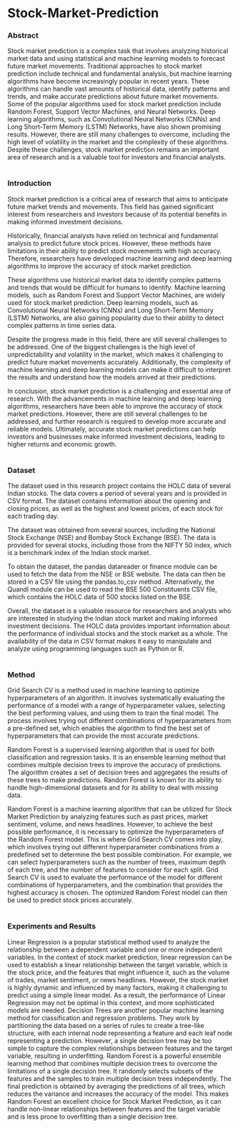 # Stock-Market-Prediction

### Abstract
Stock market prediction is a complex task that involves analyzing historical market data and using statistical and machine learning models to forecast future market movements. Traditional approaches to stock market prediction include technical and fundamental analysis, but machine learning algorithms have become increasingly popular in recent years. These algorithms can handle vast amounts of historical data, identify patterns and trends, and make accurate predictions about future market movements. Some of the popular algorithms used for stock market prediction include Random Forest, Support Vector Machines, and Neural Networks. Deep learning algorithms, such as Convolutional Neural Networks (CNNs) and Long Short-Term Memory (LSTM) Networks, have also shown promising results. However, there are still many challenges to overcome, including the high level of volatility in the market and the complexity of these algorithms. Despite these challenges, stock market prediction remains an important area of research and is a valuable tool for investors and financial analysts.
<br><br>
### Introduction
Stock market prediction is a critical area of research that aims to anticipate future market trends and movements. This field has gained significant interest from researchers and investors because of its potential benefits in making informed investment decisions.

Historically, financial analysts have relied on technical and fundamental analysis to predict future stock prices. However, these methods have limitations in their ability to predict stock movements with high accuracy. Therefore, researchers have developed machine learning and deep learning algorithms to improve the accuracy of stock market prediction.

These algorithms use historical market data to identify complex patterns and trends that would be difficult for humans to identify. Machine learning models, such as Random Forest and Support Vector Machines, are widely used for stock market prediction. Deep learning models, such as Convolutional Neural Networks (CNNs) and Long Short-Term Memory (LSTM) Networks, are also gaining popularity due to their ability to detect complex patterns in time series data.

Despite the progress made in this field, there are still several challenges to be addressed. One of the biggest challenges is the high level of unpredictability and volatility in the market, which makes it challenging to predict future market movements accurately. Additionally, the complexity of machine learning and deep learning models can make it difficult to interpret the results and understand how the models arrived at their predictions.

In conclusion, stock market prediction is a challenging and essential area of research. With the advancements in machine learning and deep learning algorithms, researchers have been able to improve the accuracy of stock market predictions. However, there are still several challenges to be addressed, and further research is required to develop more accurate and reliable models. Ultimately, accurate stock market predictions can help investors and businesses make informed investment decisions, leading to higher returns and economic growth.
<br><br>
### Dataset
The dataset used in this research project contains the HOLC data of several Indian stocks. The data covers a period of several years and is provided in CSV format. The dataset contains information about the opening and closing prices, as well as the highest and lowest prices, of each stock for each trading day.

The dataset was obtained from several sources, including the National Stock Exchange (NSE) and Bombay Stock Exchange (BSE). The data is provided for several stocks, including those from the NIFTY 50 index, which is a benchmark index of the Indian stock market.

To obtain the dataset, the pandas datareader or finance module can be used to fetch the data from the NSE or BSE website. The data can then be stored in a CSV file using the pandas.to_csv method. Alternatively, the Quandl module can be used to read the BSE 500 Constituents CSV file, which contains the HOLC data of 500 stocks listed on the BSE.

Overall, the dataset is a valuable resource for researchers and analysts who are interested in studying the Indian stock market and making informed investment decisions. The HOLC data provides important information about the performance of individual stocks and the stock market as a whole. The availability of the data in CSV format makes it easy to manipulate and analyze using programming languages such as Python or R.
<br><br>
### Method
Grid Search CV is a method used in machine learning to optimize hyperparameters of an algorithm. It involves systematically evaluating the performance of a model with a range of hyperparameter values, selecting the best performing values, and using them to train the final model. The process involves trying out different combinations of hyperparameters from a pre-defined set, which enables the algorithm to find the best set of hyperparameters that can provide the most accurate predictions.

Random Forest is a supervised learning algorithm that is used for both classification and regression tasks. It is an ensemble learning method that combines multiple decision trees to improve the accuracy of predictions. The algorithm creates a set of decision trees and aggregates the results of these trees to make predictions. Random Forest is known for its ability to handle high-dimensional datasets and for its ability to deal with missing data.

Random Forest is a machine learning algorithm that can be utilized for Stock Market Prediction by analyzing features such as past prices, market sentiment, volume, and news headlines. However, to achieve the best possible performance, it is necessary to optimize the hyperparameters of the Random Forest model. This is where Grid Search CV comes into play, which involves trying out different hyperparameter combinations from a predefined set to determine the best possible combination. For example, we can select hyperparameters such as the number of trees, maximum depth of each tree, and the number of features to consider for each split. Grid Search CV is used to evaluate the performance of the model for different combinations of hyperparameters, and the combination that provides the highest accuracy is chosen. The optimized Random Forest model can then be used to predict stock prices accurately.
<br><br>
### Experiments and Results
Linear Regression is a popular statistical method used to analyze the relationship between a dependent variable and one or more independent variables. In the context of stock market prediction, linear regression can be used to establish a linear relationship between the target variable, which is the stock price, and the features that might influence it, such as the volume of trades, market sentiment, or news headlines. However, the stock market is highly dynamic and influenced by many factors, making it challenging to predict using a simple linear model. As a result, the performance of Linear Regression may not be optimal in this context, and more sophisticated models are needed.
Decision Trees are another popular machine learning method for classification and regression problems. They work by partitioning the data based on a series of rules to create a tree-like structure, with each internal node representing a feature and each leaf node representing a prediction. However, a single decision tree may be too simple to capture the complex relationships between features and the target variable, resulting in underfitting. 
Random Forest is a powerful ensemble learning method that combines multiple decision trees to overcome the limitations of a single decision tree. It randomly selects subsets of the features and the samples to train multiple decision trees independently. The final prediction is obtained by averaging the predictions of all trees, which reduces the variance and increases the accuracy of the model. This makes Random Forest an excellent choice for Stock Market Prediction, as it can handle non-linear relationships between features and the target variable and is less prone to overfitting than a single decision tree.
<br><br>
